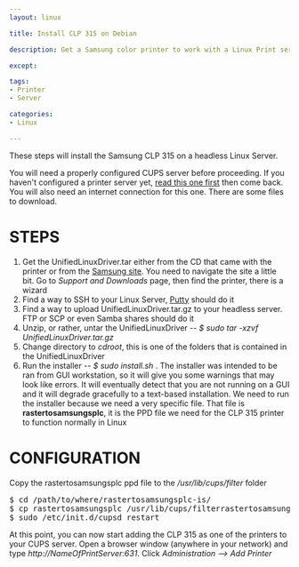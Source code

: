 ```yaml
---
layout: linux

title: Install CLP 315 on Debian

description: Get a Samsung color printer to work with a Linux Print server

except:

tags:
- Printer
- Server

categories:
- Linux

---
```


These steps will install the Samsung CLP 315 on a headless Linux Server. 

You will need a properly configured CUPS server before proceeding. If you haven't configured a printer server yet, [read this one first](/easy-way-to-install-print-server-linux) then come back. You will also need an internet connection for this one. There are some files to download.

# STEPS

1. Get the UnifiedLinuxDriver.tar either from the CD that came with the printer or from the [Samsung site](http://www.samsung.com). You need to navigate the site a little bit. Go to *Support and Downloads* page, then find the printer, there is a wizard
2. Find a way to SSH to your Linux Server, [Putty](http://www.chiark.greenend.org.uk/~sgtatham/putty/download.html) should do it
3. Find a way to upload UnifiedLinuxDriver.tar.gz to your headless server. FTP or SCP or even Samba shares should do it
4. Unzip, or rather, untar the UnifiedLinuxDriver -- *$ sudo tar -xzvf UnifiedLinuxDriver.tar.gz*
5. Change directory to *cdroot*, this is one of the folders that is contained in the UnifiedLinuxDriver
6. Run the installer -- *$ sudo install.sh* . The installer was intended to be ran from GUI workstation, so it will give you some warnings that may look like errors. It will eventually detect that you are not running on a GUI and it will degrade gracefully to a text-based installation. We need to run the installer because we need a very specific file. That file is **rastertosamsungsplc**, it is the PPD file we need for the CLP 315 printer to function normally in Linux

# CONFIGURATION

Copy the rastertosamsungsplc ppd file to the */usr/lib/cups/filter* folder 

<pre class="codeblock">
$ cd /path/to/where/rastertosamsungsplc-is/
$ cp rastertosamsungsplc /usr/lib/cups/filterrastertosamsungsplc
$ sudo /etc/init.d/cupsd restart
</pre>

At this point, you can now start adding the CLP 315 as one of the printers to your CUPS server. Open a browser window (anywhere in your network) and type *http://NameOfPrintServer:631*. Click *Administration --> Add Printer* 
